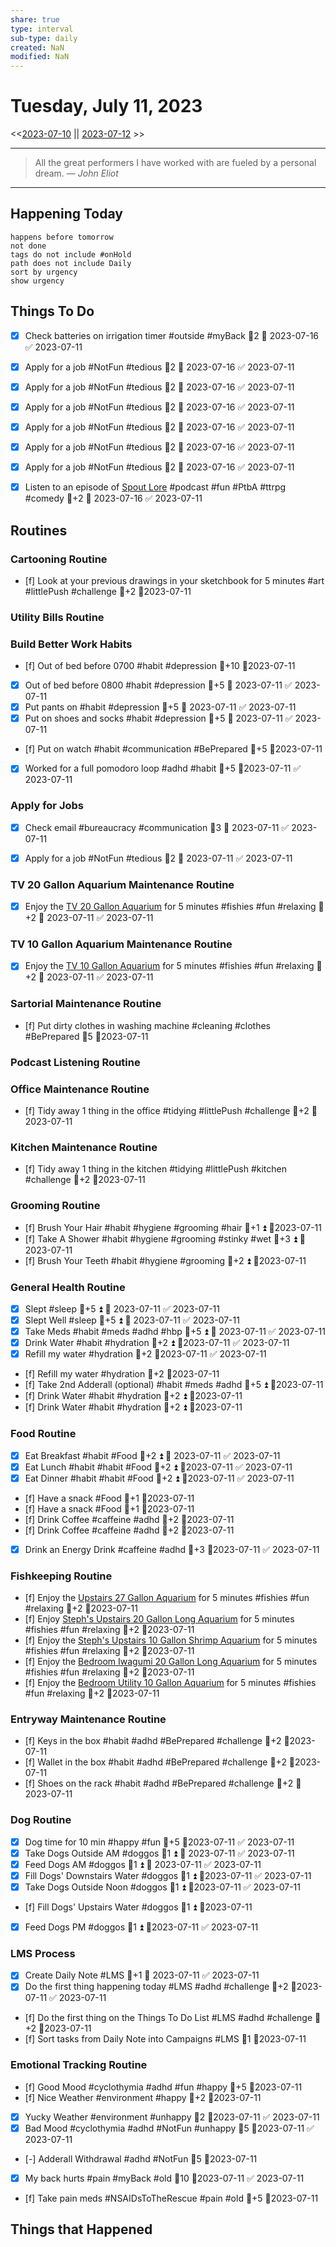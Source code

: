 ```yaml
---
share: true
type: interval
sub-type: daily
created: NaN 
modified: NaN
---
```

# Tuesday, July 11, 2023
<<[2023-07-10](./2023-07-10.md) || [2023-07-12](./2023-07-12.md) >>

---

> All the great performers I have worked with are fueled by a personal dream.
> — <cite>John Eliot</cite>

---
## Happening Today
```tasks
happens before tomorrow
not done
tags do not include #onHold
path does not include Daily
sort by urgency
show urgency
```

## Things To Do


















- [x] Check batteries on irrigation timer #outside #myBack 🥄2 📅 2023-07-16 ✅ 2023-07-11







- [x] Apply for a job #NotFun #tedious   🥄2 📅 2023-07-16 ✅ 2023-07-11
- [x] Apply for a job #NotFun #tedious 🥄2 📅 2023-07-16 ✅ 2023-07-11
- [x] Apply for a job #NotFun #tedious  🥄2 📅 2023-07-16 ✅ 2023-07-11
- [x] Apply for a job #NotFun #tedious  🥄2 📅 2023-07-16 ✅ 2023-07-11
- [x] Apply for a job #NotFun #tedious  🥄2 📅 2023-07-16 ✅ 2023-07-11
- [x] Apply for a job #NotFun #tedious   🥄2 📅 2023-07-16 ✅ 2023-07-11








































- [x] Listen to an episode of [Spout Lore](Spout%20Lore.md) #podcast #fun #PtbA #ttrpg #comedy 🥄+2 📅 2023-07-16 ✅ 2023-07-11


































































































## Routines
### Cartooning Routine
- [f] Look at your previous drawings in your sketchbook for 5 minutes #art #littlePush #challenge 🥄+2 📆2023-07-11


### Utility Bills Routine


### Build Better Work Habits
- [f] Out of bed before 0700 #habit #depression 🥄+10 📆2023-07-11
- [x] Out of bed before 0800 #habit #depression 🥄+5 📅 2023-07-11 ✅ 2023-07-11
- [x] Put pants on #habit #depression 🥄+5 📅 2023-07-11 ✅ 2023-07-11
- [x] Put on shoes and socks #habit #depression 🥄+5 📅 2023-07-11 ✅ 2023-07-11
- [f] Put on watch #habit #communication #BePrepared 🥄+5 📆2023-07-11
- [x] Worked for a full pomodoro loop #adhd #habit 🥄+5 📆2023-07-11 ✅ 2023-07-11


### Apply for Jobs
- [x] Check email #bureaucracy #communication 🥄3 📅 2023-07-11 ✅ 2023-07-11
- [x] Apply for a job #NotFun #tedious   🥄2 📅 2023-07-11 ✅ 2023-07-11


### TV 20 Gallon Aquarium Maintenance Routine
- [x] Enjoy the [TV 20 Gallon Aquarium](TV%2020%20Gallon%20Aquarium.md) for 5 minutes #fishies #fun #relaxing 🥄+2 📅 2023-07-11 ✅ 2023-07-11


### TV 10 Gallon Aquarium Maintenance Routine
- [x] Enjoy the [TV 10 Gallon Aquarium](./TV%2010%20Gallon%20Aquarium.md) for 5 minutes #fishies #fun #relaxing 🥄+2 📅 2023-07-11 ✅ 2023-07-11


### Sartorial Maintenance Routine
- [f] Put dirty clothes in washing machine #cleaning #clothes #BePrepared  🥄5  📆2023-07-11


### Podcast Listening Routine


### Office Maintenance Routine
- [f] Tidy away 1 thing in the office #tidying #littlePush #challenge 🥄+2 📆2023-07-11


### Kitchen Maintenance Routine
- [f] Tidy away 1 thing in the kitchen #tidying #littlePush #kitchen #challenge 🥄+2 📆2023-07-11


### Grooming Routine
- [f] Brush Your Hair #habit #hygiene #grooming #hair 🥄+1 ⏫ 📆2023-07-11
- [f] Take A Shower #habit #hygiene #grooming #stinky #wet 🥄+3 ⏫  📆2023-07-11
- [f] Brush Your Teeth #habit #hygiene #grooming 🥄+2 ⏫ 📆2023-07-11


### General Health Routine
- [x] Slept #sleep 🥄+5 ⏫ 📅 2023-07-11 ✅ 2023-07-11
- [x] Slept Well #sleep 🥄+5 ⏫ 📅 2023-07-11 ✅ 2023-07-11
- [x] Take Meds #habit #meds #adhd #hbp 🥄+5 ⏫ 📅 2023-07-11 ✅ 2023-07-11
- [x] Drink Water #habit #hydration 🥄+2 ⏫ 📆2023-07-11 ✅ 2023-07-11
- [x] Refill my water #hydration 🥄+2 📆2023-07-11 ✅ 2023-07-11
- [f] Refill my water #hydration 🥄+2 📆2023-07-11
- [f] Take 2nd Adderall (optional) #habit #meds #adhd  🥄+5 ⏫ 📆2023-07-11
- [f] Drink Water #habit #hydration 🥄+2 ⏫ 📆2023-07-11
- [f] Drink Water #habit #hydration 🥄+2 ⏫ 📆2023-07-11


### Food Routine
- [x] Eat Breakfast #habit #Food  🥄+2 ⏫ 📅 2023-07-11 ✅ 2023-07-11
- [x] Eat Lunch #habit #habit #Food  🥄+2 ⏫ 📆2023-07-11 ✅ 2023-07-11
- [x] Eat Dinner #habit #habit #Food  🥄+2 ⏫ 📆2023-07-11 ✅ 2023-07-11
- [f] Have a snack #Food  🥄+1 📆2023-07-11
- [f] Have a snack #Food  🥄+1 📆2023-07-11
- [f] Drink Coffee #caffeine #adhd  🥄+2 📆2023-07-11
- [f] Drink Coffee #caffeine #adhd  🥄+2  📆2023-07-11
- [x] Drink an Energy Drink #caffeine #adhd  🥄+3 📆2023-07-11 ✅ 2023-07-11


### Fishkeeping Routine
- [f] Enjoy the [Upstairs 27 Gallon Aquarium](Upstairs%2027%20Gallon%20Aquarium.md) for 5 minutes #fishies #fun #relaxing 🥄+2 📆2023-07-11
- [f] Enjoy [Steph's Upstairs 20 Gallon Long Aquarium](Steph's%20Upstairs%2020%20Gallon%20Long%20Aquarium.md) for 5 minutes #fishies #fun #relaxing 🥄+2 📆2023-07-11
- [f] Enjoy the [Steph's Upstairs 10 Gallon Shrimp Aquarium](Steph's%20Upstairs%2010%20Gallon%20Shrimp%20Aquarium.md) for 5 minutes #fishies #fun #relaxing 🥄+2 📆2023-07-11
- [f] Enjoy the [Bedroom Iwagumi 20 Gallon Long Aquarium](Bedroom%20Iwagumi%2020%20Gallon%20Long%20Aquarium.md) for 5 minutes #fishies #fun #relaxing 🥄+2 📆2023-07-11
- [f] Enjoy the [Bedroom Utility 10 Gallon Aquarium](Bedroom%20Utility%2010%20Gallon%20Aquarium.md) for 5 minutes #fishies #fun #relaxing 🥄+2 📆2023-07-11


### Entryway Maintenance Routine
- [f] Keys in the box #habit #adhd #BePrepared #challenge 🥄+2 📆2023-07-11
- [f] Wallet in the box #habit #adhd #BePrepared #challenge 🥄+2 📆2023-07-11
- [f] Shoes on the rack #habit #adhd #BePrepared #challenge 🥄+2 📆2023-07-11


### Dog Routine
- [x] Dog time for 10 min #happy #fun 🥄+5 📆2023-07-11 ✅ 2023-07-11
- [x] Take Dogs Outside AM #doggos  🥄1 ⏫ 📅 2023-07-11 ✅ 2023-07-11
- [x] Feed Dogs AM #doggos  🥄1 ⏫ 📅 2023-07-11 ✅ 2023-07-11
- [x] Fill Dogs' Downstairs Water #doggos  🥄1 ⏫ 📆2023-07-11 ✅ 2023-07-11
- [x] Take Dogs Outside Noon #doggos 🥄1 ⏫ 📆2023-07-11 ✅ 2023-07-11
- [f] Fill Dogs' Upstairs Water #doggos  🥄1 ⏫ 📆2023-07-11
- [x] Feed Dogs PM #doggos  🥄1 ⏫ 📆2023-07-11 ✅ 2023-07-11


### LMS Process
- [x] Create Daily Note #LMS 🥄+1 📅 2023-07-11 ✅ 2023-07-11
- [x] Do the first thing happening today #LMS #adhd #challenge 🥄+2 📆2023-07-11 ✅ 2023-07-11
- [f] Do the first thing on the Things To Do List #LMS #adhd #challenge 🥄+2 📆2023-07-11
- [f] Sort tasks from Daily Note into Campaigns #LMS 🥄1   📆2023-07-11


### Emotional Tracking Routine
- [f] Good Mood #cyclothymia #adhd #fun #happy 🥄+5 📆2023-07-11
- [f] Nice Weather #environment #happy 🥄+2 📆2023-07-11
- [x] Yucky Weather #environment #unhappy 🥄2 📆2023-07-11 ✅ 2023-07-11
- [x] Bad Mood #cyclothymia #adhd #NotFun #unhappy  🥄5 📆2023-07-11 ✅ 2023-07-11
- [-] Adderall Withdrawal #adhd #NotFun 🥄5 📆2023-07-11
- [x] My back hurts #pain #myBack #old 🥄10 📆2023-07-11 ✅ 2023-07-11
- [f] Take pain meds #NSAIDsToTheRescue #pain #old 🥄+5 📆2023-07-11




## Things that Happened
